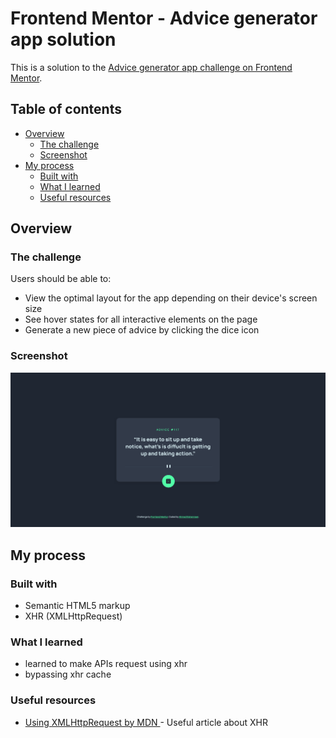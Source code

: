 # Frontend Mentor - Advice generator app solution

This is a solution to the [Advice generator app challenge on Frontend Mentor](https://www.frontendmentor.io/challenges/advice-generator-app-QdUG-13db).

## Table of contents

- [Overview](#overview)
  - [The challenge](#the-challenge)
  - [Screenshot](#screenshot)
- [My process](#my-process)
  - [Built with](#built-with)
  - [What I learned](#what-i-learned)
  - [Useful resources](#useful-resources)

## Overview

### The challenge

Users should be able to:

- View the optimal layout for the app depending on their device's screen size
- See hover states for all interactive elements on the page
- Generate a new piece of advice by clicking the dice icon

### Screenshot

![](./screenshot.png)

## My process

### Built with

- Semantic HTML5 markup
- XHR (XMLHttpRequest)

### What I learned

- learned to make APIs request using xhr
- bypassing xhr cache

### Useful resources

- [Using XMLHttpRequest by MDN ](https://developer.mozilla.org/en-US/docs/Web/API/XMLHttpRequest/Using_XMLHttpRequest#bypassing_the_cache) - Useful article about XHR

